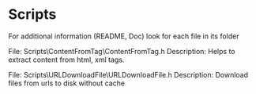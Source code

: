 # Scripts

For additional information (README, Doc) look for each file in its folder

File: Scripts\ContentFromTag\ContentFromTag.h
Description: Helps to extract content from html, xml tags.

File: Scripts\URLDownloadFile\URLDownloadFile.h
Description: Download files from urls to disk without cache
